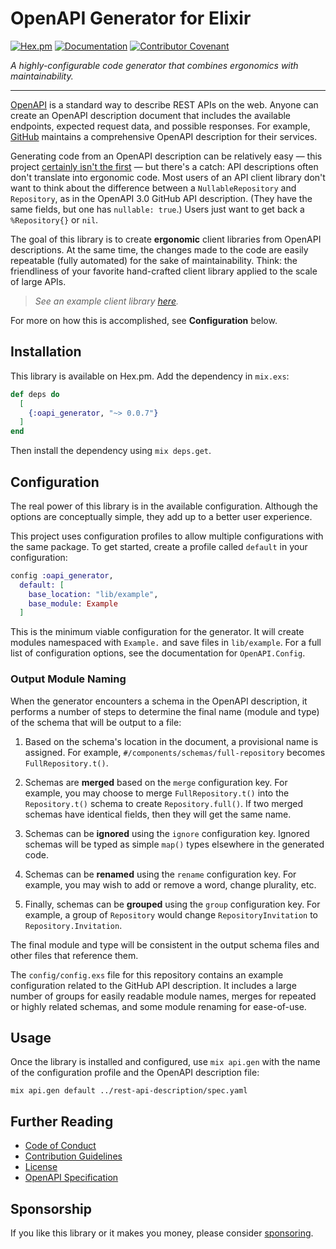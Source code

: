 # OpenAPI Generator for Elixir

[![Hex.pm](https://img.shields.io/hexpm/v/oapi_generator)](https://hex.pm/packages/oapi_generator)
[![Documentation](https://img.shields.io/badge/hex-docs-blue)](https://hexdocs.pm/oapi_generator)
[![Contributor Covenant](https://img.shields.io/badge/Contributor%20Covenant-2.1-4baaaa.svg)](CODE_OF_CONDUCT.md) 

_A highly-configurable code generator that combines ergonomics with maintainability._

---

[OpenAPI](https://swagger.io/specification/) is a standard way to describe REST APIs on the web.
Anyone can create an OpenAPI description document that includes the available endpoints, expected request data, and possible responses.
For example, [GitHub](https://github.com/github/rest-api-description) maintains a comprehensive OpenAPI description for their services.

Generating code from an OpenAPI description can be relatively easy — this project [certainly isn't the first](https://openapi-generator.tech/docs/generators/elixir) — but there's a catch: API descriptions often don't translate into ergonomic code.
Most users of an API client library don't want to think about the difference between a `NullableRepository` and `Repository`, as in the OpenAPI 3.0 GitHub API description.
(They have the same fields, but one has `nullable: true`.)
Users just want to get back a `%Repository{}` or `nil`.

The goal of this library is to create **ergonomic** client libraries from OpenAPI descriptions.
At the same time, the changes made to the code are easily repeatable (fully automated) for the sake of maintainability.
Think: the friendliness of your favorite hand-crafted client library applied to the scale of large APIs.

> _See an example client library [here](https://github.com/aj-foster/open-api-github)._

For more on how this is accomplished, see **Configuration** below.


## Installation

This library is available on Hex.pm.
Add the dependency in `mix.exs`:

```elixir
def deps do
  [
    {:oapi_generator, "~> 0.0.7"}
  ]
end
```

Then install the dependency using `mix deps.get`.


## Configuration

The real power of this library is in the available configuration.
Although the options are conceptually simple, they add up to a better user experience.

This project uses configuration profiles to allow multiple configurations with the same package.
To get started, create a profile called `default` in your configuration:

```elixir
config :oapi_generator,
  default: [
    base_location: "lib/example",
    base_module: Example
  ]
```

This is the minimum viable configuration for the generator.
It will create modules namespaced with `Example.` and save files in `lib/example`.
For a full list of configuration options, see the documentation for `OpenAPI.Config`.

### Output Module Naming

When the generator encounters a schema in the OpenAPI description, it performs a number of steps to determine the final name (module and type) of the schema that will be output to a file:

1. Based on the schema's location in the document, a provisional name is assigned.
  For example, `#/components/schemas/full-repository` becomes `FullRepository.t()`.

2. Schemas are **merged** based on the `merge` configuration key.
  For example, you may choose to merge `FullRepository.t()` into the `Repository.t()` schema to create `Repository.full()`.
  If two merged schemas have identical fields, then they will get the same name.

3. Schemas can be **ignored** using the `ignore` configuration key.
  Ignored schemas will be typed as simple `map()` types elsewhere in the generated code.

4. Schemas can be **renamed** using the `rename` configuration key.
  For example, you may wish to add or remove a word, change plurality, etc.

5. Finally, schemas can be **grouped** using the `group` configuration key.
  For example, a group of `Repository` would change `RepositoryInvitation` to `Repository.Invitation`.

The final module and type will be consistent in the output schema files and other files that reference them.

The `config/config.exs` file for this repository contains an example configuration related to the GitHub API description.
It includes a large number of groups for easily readable module names, merges for repeated or highly related schemas, and some module renaming for ease-of-use.


## Usage

Once the library is installed and configured, use `mix api.gen` with the name of the configuration profile and the OpenAPI description file:

```shell
mix api.gen default ../rest-api-description/spec.yaml
```

## Further Reading

* [Code of Conduct](CODE_OF_CONDUCT.md)
* [Contribution Guidelines](CONTRIBUTING.md)
* [License](LICENSE)
* [OpenAPI Specification](https://swagger.io/specification/)


## Sponsorship

If you like this library or it makes you money, please consider [sponsoring](https://github.com/sponsors/aj-foster).
